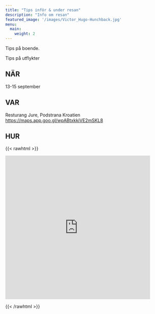 ```yaml
---
title: "Tips inför & under resan"
description: "Info om resan"
featured_image: '/images/Victor_Hugo-Hunchback.jpg'
menu:
  main:
    weight: 2
---
```

Tips på boende.

Tips på utflykter

## NÄR
13-15 september
## VAR
Resturang Jure, Podstrana Kroatien
https://maps.app.goo.gl/wpABtxkkiVE2mSKL8

## HUR

{{< rawhtml >}}

<iframe src="https://www.google.com/maps/embed?pb=!1m18!1m12!1m3!1d2894.959259229344!2d16.5556665!3d43.4823206!2m3!1f0!2f0!3f0!3m2!1i1024!2i768!4f13.1!3m3!1m2!1s0x134a9f91887a0329%3A0x591ee07caccffa10!2sRestaurant%20Jure!5e0!3m2!1ssv!2sse!4v1704747458978!5m2!1ssv!2sse" width="90%" height="450" style="border:0;" allowfullscreen="" loading="lazy" referrerpolicy="no-referrer-when-downgrade"></iframe>

{{< /rawhtml >}}
